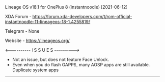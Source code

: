 Lineage OS v18.1 for OnePlus 8 (instantnoodle) [2021-06-12]

XDA Forum - https://forum.xda-developers.com/t/rom-official-instantnoodle-11-lineageos-18-1.4255819/

Telegram - None

Website - https://lineageos.org/

<---------- I S S U E S ---------->

- Not an issue, but does not feature Face Unlock. 
- Even when you do flash GAPPS, many AOSP apps are still available. Duplicate system apps

___________________________________
